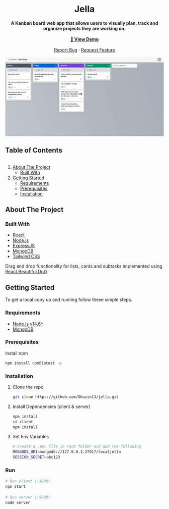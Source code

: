 <br />
<p align="center">
  <h1 align="center">Jella</h1>
  <p align="center">
    <strong>A Kanban board web app that allows users to visually plan, track and organize projects they are working on.</strong>
      <br />
      <br />
    <a href="https://jella-app.herokuapp.com/"><strong>🚀  View Demo</strong></a>
    <br/>
    <br/>
    <a href="https://github.com/Gkuzin13/jella/issues">Report Bug</a>
    ·
    <a href="https://github.com/Gkuzin13/jella/issues">Request Feature</a>
  </p>
</p>

<img src="https://github.com/Gkuzin13/jella/blob/assets/jella-main.gif" alt="Jella board page">

<h2 style="display: inline-block">Table of Contents</h2>
<ol>
  <li>
    <a href="#about-the-project">About The Project</a>
    <ul>
      <li><a href="#built-with">Built With</a></li>
    </ul>
  </li>
  <li>
    <a href="#getting-started">Getting Started</a>
    <ul>
      <li><a href="#requirements">Requirements</a></li>
      <li><a href="#prerequisites">Prerequisites</a></li>
      <li><a href="#installation">Installation</a></li>
    </ul>
  </li>
</ol>

## About The Project

### Built With

- [React](https://reactjs.org/)
- [Node.js](https://nodejs.dev/)
- [ExpressJS](https://expressjs.com/)
- [MongoDB](https://www.mongodb.com/)
- [Tailwind CSS](https://tailwindcss.com/)


Drag and drop functionality for lists, cards and subtasks implemented using [React Beautiful DnD](https://github.com/atlassian/react-beautiful-dnd).

<!-- GETTING STARTED -->

## Getting Started

To get a local copy up and running follow these simple steps.

### Requirements

- [Node.js v14.6^](https://nodejs.dev/download)
- [MongoDB](https://docs.mongodb.com/manual/installation/)

### Prerequisites

Install npm

```sh
npm install npm@latest -g
```

### Installation

1. Clone the repo
   ```sh
   git clone https://github.com/Gkuzin13/jella.git
   ```
2. Install Dependencies (client & server)
   ```sh
   npm install
   cd client
   npm install
   ```
3. Set Env Variables
   ```sh
   # Create a .env file in root folder and add the following
   MONGODB_URI=mongodb://127.0.0.1:27017/localjella
   SESSION_SECRET=abc123
   ```

### Run

```sh
# Run client (:3000)
npm start

# Run server (:5000)
node server
```
<br />
